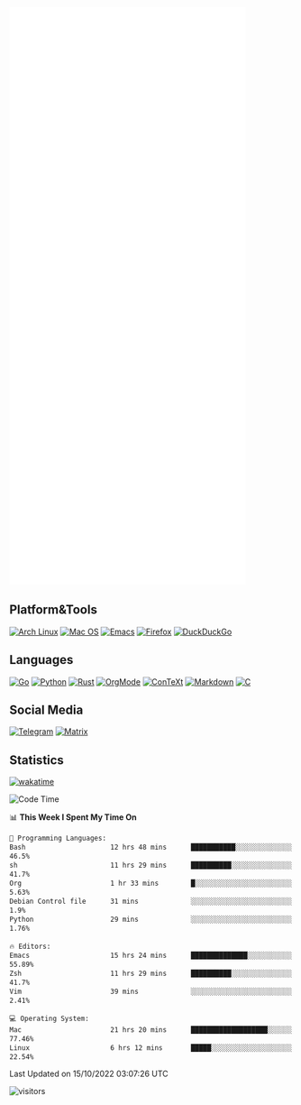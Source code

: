 ![Metrics](https://github.com/SteamedFish/SteamedFish/blob/master/github-metrics.svg)

## Platform&Tools

[![Arch Linux](https://img.shields.io/badge/ArchLinux-1793D1?logo=arch-linux&logoColor=fff&style=flat-square)](https://archlinux.org/)
[![Mac OS](https://img.shields.io/badge/MacOS-000000?style=flat-square&logo=macos&logoColor=F0F0F0)](https://www.apple.com/macos/)
[![Emacs](https://img.shields.io/badge/Emacs-%237F5AB6.svg?&style=flat-square&logo=gnu-emacs&logoColor=white)](https://www.gnu.org/software/emacs/)
[![Firefox](https://img.shields.io/badge/Firefox-FF7139?style=flat-square&logo=Firefox-Browser&logoColor=white)](https://firefox.com/)
[![DuckDuckGo](https://img.shields.io/badge/DuckDuckGo-DE5833?style=flat-square&logo=DuckDuckGo&logoColor=white)](https://duckduckgo.com/)

## Languages

[![Go](https://img.shields.io/badge/Golang-%2300ADD8.svg?style=flat-square&logo=go&logoColor=white)](https://golang.org/)
[![Python](https://img.shields.io/badge/Python-3670A0?style=flat-square&logo=python&logoColor=ffdd54)](https://www.python.org/)
[![Rust](https://img.shields.io/badge/Rust-%23000000.svg?style=flat-square&logo=rust&logoColor=white)](https://www.rust-lang.org/)
[![OrgMode](https://img.shields.io/badge/OrgMode-%23000000.svg?style=flat-square&logo=org&logoColor=white)](https://orgmode.org/)
[![ConTeXt](https://img.shields.io/badge/ConTeXt-%23008080.svg?style=flat-square&logo=latex&logoColor=white)](https://contextgarden.net/)
[![Markdown](https://img.shields.io/badge/MarkDown-%23000000.svg?style=flat-square&logo=markdown&logoColor=white)](https://daringfireball.net/projects/markdown/)
[![C](https://img.shields.io/badge/C-%2300599C.svg?style=flat-square&logo=c&logoColor=white)](https://www.iso.org/standard/74528.html)

## Social Media
[![Telegram](https://img.shields.io/badge/SteamedFish-2CA5E0?style=social&logo=telegram&logoColor=white)](https://t.me/SteamedFish)
[![Matrix](https://img.shields.io/badge/SteamedFish-2CA5E0?style=social&logo=matrix&logoColor=black)](https://matrix.to/#/@i:steamedfish.org)

## Statistics
[![wakatime](https://wakatime.com/badge/user/168280d6-fcf2-4b4f-ad3a-dc4612f35b38.svg)](https://wakatime.com/@168280d6-fcf2-4b4f-ad3a-dc4612f35b38)

<!--START_SECTION:waka-->
![Code Time](http://img.shields.io/badge/Code%20Time-2%2C068%20hrs%2014%20mins-blue)

📊 **This Week I Spent My Time On** 

```text
💬 Programming Languages: 
Bash                     12 hrs 48 mins      ███████████░░░░░░░░░░░░░░   46.5% 
sh                       11 hrs 29 mins      ██████████░░░░░░░░░░░░░░░   41.7% 
Org                      1 hr 33 mins        █░░░░░░░░░░░░░░░░░░░░░░░░   5.63% 
Debian Control file      31 mins             ░░░░░░░░░░░░░░░░░░░░░░░░░   1.9% 
Python                   29 mins             ░░░░░░░░░░░░░░░░░░░░░░░░░   1.76%

🔥 Editors: 
Emacs                    15 hrs 24 mins      ██████████████░░░░░░░░░░░   55.89% 
Zsh                      11 hrs 29 mins      ██████████░░░░░░░░░░░░░░░   41.7% 
Vim                      39 mins             ░░░░░░░░░░░░░░░░░░░░░░░░░   2.41%

💻 Operating System: 
Mac                      21 hrs 20 mins      ███████████████████░░░░░░   77.46% 
Linux                    6 hrs 12 mins       █████░░░░░░░░░░░░░░░░░░░░   22.54%

```


 Last Updated on 15/10/2022 03:07:26 UTC
<!--END_SECTION:waka-->

![visitors](https://visitor-badge.laobi.icu/badge?page_id=SteamedFish.SteamedFish)
